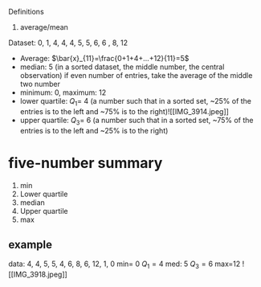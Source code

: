 Definitions
1. average/mean


Dataset: 0, 1, 4, 4, 4, 5, 5, 6, 6 , 8, 12
- Average: $\bar{x}_{11}=\frac{0+1+4+...+12}{11}=5$
- median: 5 (in a sorted dataset, the middle number, the central observation) if even number of entries, take the average of the middle two number
- minimum: 0, maximum: 12
- lower quartile: $Q_{1}$= 4 (a number such that in a sorted set, ~25% of the entries is to the left and ~75% is to the right)![[IMG_3914.jpeg]]
- upper quartile: $Q_{3}$= 6 (a number such that in a sorted set, ~75% of the entries is to the left and ~25% is to the right)

# five-number summary
1. min
2. Lower quartile
3. median
4. Upper quartile
5. max
## example
data: 4, 4, 5, 5, 4, 6, 8, 6, 12, 1, 0
min= 0
$Q_{1}= 4$
med: 5
$Q_{3}=6$
max=12
![[IMG_3918.jpeg]]
